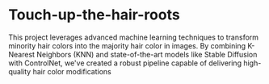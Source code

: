 # Touch-up-the-hair-roots
This project leverages advanced machine learning techniques to transform minority hair colors into the majority hair color in images. By combining K-Nearest Neighbors (KNN) and state-of-the-art models like Stable Diffusion with ControlNet, we've created a robust pipeline capable of delivering high-quality hair color modifications
